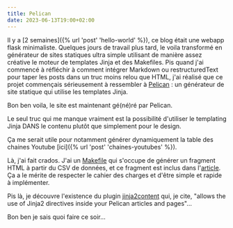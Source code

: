 ```yaml
---
title: Pelican
date: 2023-06-13T19:00+02:00
---
```


Il y a [2 semaines]({% url 'post' 'hello-world' %}), ce blog était une webapp flask minimaliste. Quelques jours de travail plus tard, le voila transformé en générateur de sites statiques ultra simple utilisant de manière assez créative le moteur de templates Jinja et des Makefiles. Pis quand j'ai commencé à réfléchir à comment intégrer Markdown ou restructuredText pour taper les posts dans un truc moins relou que HTML, j'ai réalisé que ce projet commençais sérieusement à ressembler à [Pelican](https://getpelican.com/>) : un générateur de site statique qui utilise les templates Jinja.

Bon ben voila, le site est maintenant gé(né)ré par Pelican.

Le seul truc qui me manque vraiment est la possibilité d'utiliser le templating Jinja DANS le contenu plutôt que simplement pour le design.

Ça me serait utile pour notamment générer dynamiquement la table des chaines Youtube [ici]({% url 'post' 'chaines-youtubes' %}).

Là, j'ai fait crados. J'ai un [Makefile](https://github.com/jtremesay/jtremesay.org/blob/b6f30f31376b1171a9653b38c341e8ca4b6d5a09/fragments/Makefile#L6) qui s'occupe de générer un fragment HTML à partir du CSV de données, et ce fragment est inclus dans l'[article](https://github.com/jtremesay/jtremesay.org/blob/b6f30f31376b1171a9653b38c341e8ca4b6d5a09/content/20230606_chaines_youtube.rst?plain=1#L8). Ça a le mérite de respecter le cahier des charges et d'être simple et rapide à implémenter.

Pis là, je découvre l'existence du plugin [jinja2content](https://github.com/pelican-plugins/jinja2content) qui, je cite, "allows the use of Jinja2 directives inside your Pelican articles and pages"…

Bon ben je sais quoi faire ce soir…
